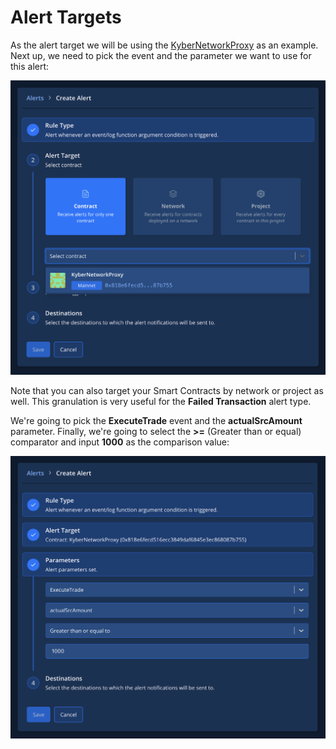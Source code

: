 # Alert Targets

As the alert target we will be using the [KyberNetworkProxy](https://dashboard.tenderly.co/contract/main/0x818e6fecd516ecc3849daf6845e3ec868087b755?utm_source=blog&utm_medium=post&utm_campaign=10_ways&utm_content=kyber_network_contract) as an example. Next up, we need to pick the event and the parameter we want to use for this alert:

![](../../../.gitbook/assets/image%20%2841%29.png)

Note that you can also target your Smart Contracts by network or project as well. This granulation is very useful for the **Failed Transaction** alert type.

We're going to pick the **ExecuteTrade** event and the **actualSrcAmount** parameter. Finally, we're going to select the **&gt;=** \(Greater than or equal\) comparator and input **1000** as the comparison value:

![](../../../.gitbook/assets/image%20%2823%29.png)



